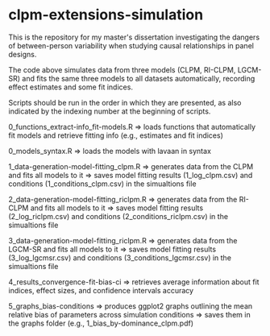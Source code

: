 # clpm-extensions-simulation

This is the repository for my master's dissertation investigating the dangers of between-person variability when studying causal relationships in panel designs.

The code above simulates data from three models (CLPM, RI-CLPM, LGCM-SR) and fits the same three models to all datasets automatically, recording effect estimates and some fit indices. 

Scripts should be run in the order in which they are presented, as also indicated by the indexing number at the beginning of scripts. 

0_functions_extract-info_fit-models.R => loads functions that automatically fit models and retrieve fitting info (e.g., estimates and fit indices)

0_models_syntax.R => loads the models with lavaan in syntax

1_data-generation-model-fitting_clpm.R => generates data from the CLPM and fits all models to it => saves model fitting results (1_log_clpm.csv) and conditions (1_conditions_clpm.csv) in the simualtions file

2_data-generation-model-fitting_riclpm.R => generates data from the RI-CLPM and fits all models to it => saves model fitting results (2_log_riclpm.csv) and conditions (2_conditions_riclpm.csv) in the simualtions file

3_data-generation-model-fitting_riclpm.R => generates data from the LGCM-SR and fits all models to it => saves model fitting results (3_log_lgcmsr.csv) and conditions (3_conditions_lgcmsr.csv) in the simualtions file

4_results_convergence-fit-bias-ci => retrieves average information about fit indices, effect sizes, and confidence intervals accuracy

5_graphs_bias-conditions => produces ggplot2 graphs outlining the mean relative bias of parameters across simulation conditions => saves them in the graphs folder (e.g., 1_bias_by-dominance_clpm.pdf)
